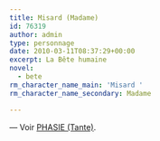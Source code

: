 ```yaml
---
title: Misard (Madame)
id: 76319
author: admin
type: personnage
date: 2010-03-11T08:37:29+00:00
excerpt: La Bête humaine
novel:
  - bete
rm_character_name_main: 'Misard '
rm_character_name_secondary: Madame

---
```

— Voir <a href="/personnage/phasie-tante/" target="_self">PHASIE (Tante)</a>.